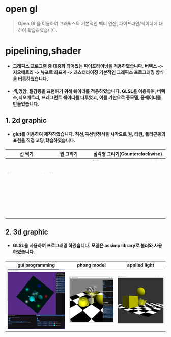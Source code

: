 open gl
=======
> Open GL을 이용하여 그래픽스의 기본적인 벡터 연산, 파이프라인/쉐이더에 대하여 학습하였습니다. 
# pipelining,shader
* #### 그래픽스 프로그램 중 대중화 되어있는 파이프라이닝을 적용하였습니다. 버텍스 -> 지오메트리 -> 뷰포트 좌표계 -> 래스터라이징 기본적인 그래픽스 프로그래밍 방식을 터득하였습니다.  
* #### 색,명암, 질감등을 표현하기 위해 쉐이더를 적용하였습니다. GLSL을 이용하여, 버텍스,지오메트리, 프레그먼트 쉐이더를 다루었고, 이를 기반으로 퐁모델, 퐁쉐이더를 만들었습니다.
## 1. 2d graphic
* #### glut를 이용하여 제작하였습니다. 직선,곡선방정식을 시작으로 원, 타원, 폴리곤등의 표현을 직접 코딩,학습하였습니다.
| 선 찍기 | 원 그리기 | 삼각형 그리기(Counterclockwise) |
|---|---|---|
| ![img1](./1.gif) | ![img2](./2.gif) | ![img3](./3.gif) |

## 2. 3d graphic
* #### GLSL을 사용하여 프로그래밍 하였습니다.  모델은 assimp library로 불러와 사용하였습니다.
| gui programming | phong model | applied light |
|---|---|---|
| ![img4](./4.jpg) | ![img5](./5.jpg) | ![img6](./6.gif) |

[//]: #

